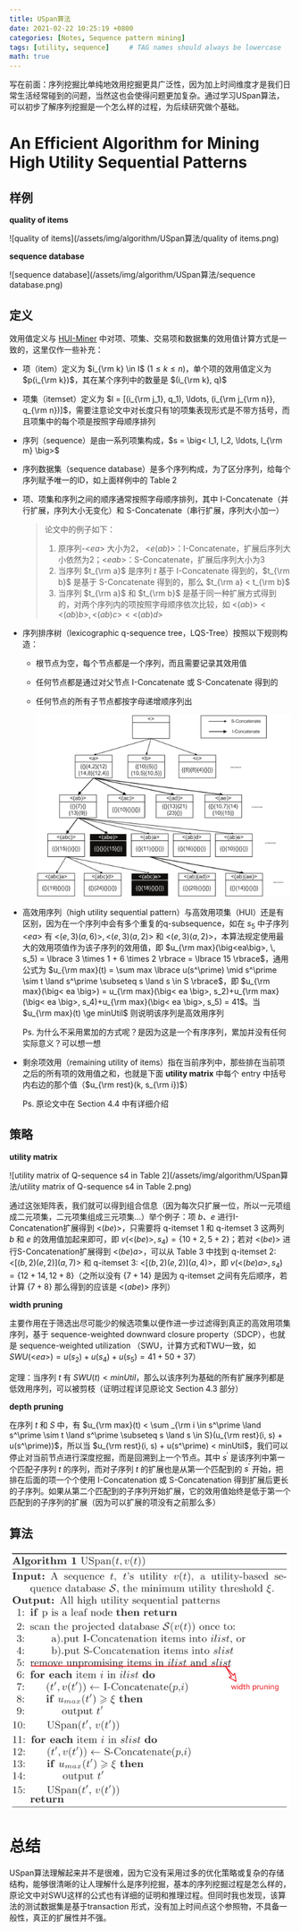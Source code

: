 ```yaml
---
title: USpan算法
date: 2021-02-22 10:25:19 +0800
categories: [Notes, Sequence pattern mining]
tags: [utility, sequence]     # TAG names should always be lowercase
math: true
---
```


写在前面：序列挖掘比单纯地效用挖掘更具广泛性，因为加上时间维度才是我们日常生活经常碰到的问题，当然这也会使得问题更加复杂。通过学习USpan算法，可以初步了解序列挖掘是一个怎么样的过程，为后续研究做个基础。

# An Efficient Algorithm for Mining High Utility Sequential Patterns

## 样例

**quality of items**

![quality of items](/assets/img/algorithm/USpan算法/quality of items.png)

**sequence database**

![sequence database](/assets/img/algorithm/USpan算法/sequence database.png)

## 定义

效用值定义与 [HUI-Miner](https://suarne.github.io/posts/HUI-Miner%E7%AE%97%E6%B3%95/) 中对项、项集、交易项和数据集的效用值计算方式是一致的，这里仅作一些补充：

+ 项（item）定义为 $i_{\rm k} \in I$ ($1 \le k \le n$)，单个项的效用值定义为 $p(i_{\rm k})$，其在某个序列中的数量是 $(i_{\rm k}, q)$

+ 项集（itemset）定义为 $l = [(i_{\rm j_1}, q_1), \ldots, (i_{\rm j_{\rm n}}, q_{\rm n})]$，需要注意论文中对长度只有1的项集表现形式是不带方括号，而且项集中的每个项是按照字母顺序排列

+ 序列（sequence）是由一系列项集构成，$s = \big< l_1, l_2, \ldots, l_{\rm m} \big>$

+ 序列数据集（sequence database）是多个序列构成，为了区分序列，给每个序列赋予唯一的ID，如上面样例中的 Table 2

+ 项、项集和序列之间的顺序通常按照字母顺序排列，其中 I-Concatenate（并行扩展，序列大小无变化）和 S-Concatenate（串行扩展，序列大小加一）

  > 论文中的例子如下：
  >
  > 1. 原序列-$\big<ea\big>$ 大小为2， $\big<e(ab)\big>$：I-Concatenate，扩展后序列大小依然为2；$\big<eab\big>$：S-Concatenate，扩展后序列大小为3
  > 2. 当序列 $t_{\rm a}$ 是序列 $t$ 基于 I-Concatenate 得到的，$t_{\rm b}$ 是基于 S-Concatenate 得到的，那么 $t_{\rm a} < t_{\rm b}$
  > 3. 当序列 $t_{\rm a}$ 和 $t_{\rm b}$ 是基于同一种扩展方式得到的，对两个序列内的项按照字母顺序依次比较，如 $\big<(ab)\big> < \big<(ab)b\big>, \, \big<(ab)c\big> < \big<(ab)d\big>$

+ 序列排序树（lexicographic q-sequence tree，LQS-Tree）按照以下规则构造：

  + 根节点为空，每个节点都是一个序列，而且需要记录其效用值

  + 任何节点都是通过对父节点 I-Concatenate 或 S-Concatenate 得到的

  + 任何节点的所有子节点都按字母递增顺序列出

    ![LQS-Tree](/assets/img/algorithm/USpan算法/LQS-Tree.png)

+ 高效用序列（high utility sequential pattern）与高效用项集（HUI）还是有区别，因为在一个序列中会有多个重复的q-subsequence，如在 $s_5$ 中子序列 $\big<ea\big>$ 有 $\big<(e, 3)(a, 6)\big>, \, \big<(e,3)(a,2)\big>$ 和 $\big<(e,3)(a,2)\big>$，本算法规定使用最大的效用项值作为该子序列的效用值，即 $u_{\rm max}(\big<ea\big>, \, s_5) = \lbrace 3 \times 1 + 6 \times 2 \rbrace = \lbrace 15 \rbrace$，通用公式为 $u_{\rm max}(t) = \sum max \lbrace u(s^\prime) \mid s^\prime \sim t \land s^\prime \subseteq s \land s \in S \rbrace$，即 $u_{\rm max}(\big< ea \big>) = u_{\rm max}(\big< ea \big>, s_2)+u_{\rm max}(\big< ea \big>, s_4)+u_{\rm max}(\big< ea \big>, s_5) = 41$。当 $u_{\rm max}(t) \ge minUtil$ 则说明该序列是高效用序列

  Ps. 为什么不采用累加的方式呢？是因为这是一个有序序列，累加并没有任何实际意义？可以想一想

+ 剩余项效用（remaining utility of items）指在当前序列中，那些排在当前项之后的所有项的效用值之和，也就是下面 **utility matrix** 中每个 entry 中括号内右边的那个值（$u_{\rm rest}(k, s_{\rm i})$）

  Ps. 原论文中在 Section 4.4 中有详细介绍

## 策略

**utility matrix**

![utility matrix of Q-sequence s4 in Table 2](/assets/img/algorithm/USpan算法/utility matrix of Q-sequence s4 in Table 2.png)

通过这张矩阵表，我们就可以得到组合信息（因为每次只扩展一位，所以一元项组成二元项集，二元项集组成三元项集...）举个例子：项 $b、e$ 进行I-Concatenation扩展得到 $\big< (be) \big>$，只需要将 q-itemset 1 和 q-itemset 3 这两列 $b$ 和 $e$ 的效用值加起来即可，即 $v(\big< (be) \big>, s_4) =\lbrace 10+2, \, 5+2 \rbrace$；若对 $\big< (be) \big>$ 进行S-Concatenation扩展得到 $\big<(be)a\big>$，可以从 Table 3 中找到 q-itemset 2: $\big<[(b, 2)(e, 2)](a, 7)\big>$ 和 q-itemset 3:  $\big<[(b, 2)(e, 2)](a, 4)\big>$，即 $v(\big< (be)a \big>, s_4) = \lbrace 12+14, \, 12+8 \rbrace$（之所以没有 $\lbrace 7+14 \rbrace$ 是因为 q-itemset 之间有先后顺序，若计算 $\lbrace 7+8 \rbrace$ 那么得到的应该是 $\big<(abe)\big>$ 序列）

**width pruning**

主要作用在于筛选出尽可能少的候选项集以便作进一步过滤得到真正的高效用项集序列，基于 sequence-weighted downward closure property（SDCP），也就是 sequence-weighted utilization （SWU，计算方式和TWU一致，如 $SWU(\big< ea \big>) = u(s_2) + u(s_4) + u(s_5) = 41 + 50 + 37$）

定理：当序列 $t$ 有 $SWU(t) < minUtil$，那么以该序列为基础的所有扩展序列都是低效用序列，可以被剪枝（证明过程详见原论文 Section 4.3 部分）

**depth pruning**

在序列 $t$ 和 $S$ 中，有 $u_{\rm max}(t) < \sum _{\rm i \in s^\prime \land s^\prime \sim t \land s^\prime \subseteq s \land s \in S}(u_{\rm rest}(i, s) + u(s^\prime))$，所以当 $u_{\rm rest}(i, s) + u(s^\prime) < minUtil$，我们可以停止对当前节点进行深度挖掘，而是回溯到上一个节点。其中 $s^\prime$ 是该序列中第一个匹配子序列 $t$ 的序列，而对子序列 $t$ 的扩展也是从第一个匹配到的 $s^\prime$ 开始，把排在后面的项一个个使用 I-Concatenation 或 S-Concatenation 得到扩展后更长的子序列。如果从第二个匹配到的子序列开始扩展，它的效用值始终是低于第一个匹配到的子序列的扩展（因为可以扩展的项没有之前那么多）

## 算法

![USpan](/assets/img/algorithm/USpan算法/USpan.png)

# 总结

USpan算法理解起来并不是很难，因为它没有采用过多的优化策略或复杂的存储结构，能够很清晰的让人理解什么是序列挖掘，基本的序列挖掘过程是怎么样的，原论文中对SWU这样的公式也有详细的证明和推理过程。但同时我也发现，该算法的测试数据集是基于transaction 形式，没有加上时间点这个参照物，不具备一般性，真正的扩展性并不强。